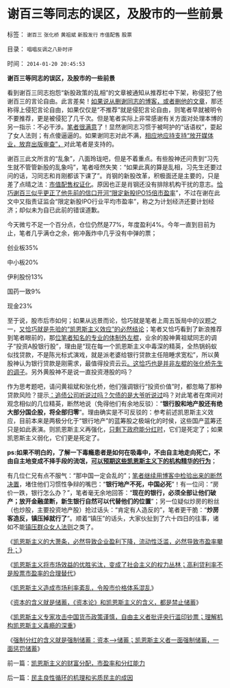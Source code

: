 # 谢百三等同志的误区，及股市的一些前景

标签： `谢百三` `张化桥` `黄祖斌` `新股发行` `市值配售` `股票` 

目录： `唱唱反调之八卦时评`

时间： `2014-01-20 20:45:53`

**谢百三等同志的误区，及股市的一些前景**

看到谢百三同志抱怨“新股政策的乱相”的文章被通知从推荐栏中下架，称侵犯了他谢百三的言论自由。此言差矣！[如果说从删谢同志的博客，或者删他的文章](../../../2009/10/8/删文章的闹心事.md)，那还称得上侵犯言论自由，如果仅仅是“不推荐”就是侵犯言论自由，则笔者早就被明令不要推荐，更是被侵犯了几千次。但是笔者实际上非常感谢有关方面对处理本博的另一指示：不必干涉。[笔者很满意](../../../2010/5/14/文化劣根性看博客论坛圈子.md)了！显然谢同志习惯于被呵护的“话语权”，耍起了女人法则；有点傻逼逼的。如果谢同志对此不满，[相应地应持支持“放开媒体业，放弃出版审查”，](../../../2009/4/13/媒体人与行业专家？.md)对此笔者是支持的。

谢百三此文所言的“乱象”，八面玲珑吧，但是不着重点。有些股神还问责到“习先生就不管管新股的乱象吗”，笔者哑然失笑：“如果此真的算是乱相，习先生还要过问的话，习同志和肖刚都该下课了”。肖钢的新股改革，积极面还是主要的，只是差了点晴之法：[市值配售权证化](../../../2014/1/14/证监会和散户都应好好反思，打新业股神和机构的恶毒忽悠.md)。原因也正是肖钢还没有排除机构干扰的意志。[恰巧谢百三似乎更正了他先前的信口开河“限定新股IPO15倍市盈率](../../../2012/1/12/新股强制市盈率越低，二级市场失血越大.md)”，不过在谢在此文中又指责证监会“限定新股IPO行业平均市盈率”，称之为计划经济还要计划经济；却似未为自已此前的错误道歉。

今天微亏不足一个百分点，仓位仍然是77%，年度盈利4%。今年一直到目前为止，笔者几乎满仓之余，俯冲轰炸中几乎没有中弹的票；

创业板35%

中小板20%

伊利股份13%

国药一致9%

现金23%

至于说，股市后市如何；如果从远景而论，恰巧就是笔者上周五饭局中的议题之一，[又恰巧就是先验的“凯恩斯主义效应”的必然结论](../../../2014/1/20/凯恩斯主义的财富分配，市盈率和分红能力.md)；笔者又恰巧看到了新浪推荐到笔者眼前的，那[位笔者知名的专业的体制外左棍](../../../2013/7/23/传统哲学可以歪曲一切事实，将自然转型重新扭向传统体制；.md)，业余的股神黄祖斌同志的调子“投资A股银行股”，理由是“现在每一个凯恩斯主义中毒深的精英，全热锅蚂蚁似找贷款，不是陈光标式演戏，就是派老婆给银行贷款主任陪睡求宽松”，所以黄股神认为银行贷款是刚需求，最值得投资云云[。这恰巧也是并非左棍的张化桥先生的调子](../../../2013/2/8/张化桥先生认为“中国老百姓和民营越来越富”吗？.md)。另外黄股神不是说一直投资港股的吗？

作为思考题吧，请问黄祖斌和张化桥，他们强调银行“投资价值”时，都忽略了那种贷款风险？提示[：追债公司听说过吗？欠债的是大爷听说过](../../../2013/2/8/张化桥先生的悲愤，高利贷和可怕的追债公司.md)吗？对此笔者在席间对观念相似的几位精英，断然地说（免得他们有余地反驳）：“**银行股和地产股还有绝大部分国企股，将全部归零**”。理由确实是不可反驳的：参考前述凯恩斯主义效应，目前本来是两极分化于“银行地产”的蓝筹股之极端化的时侯，这些国产蓝筹还只是如此表演。则凯恩斯主义再强化，[只剩下政府能分红时](../../../2012/11/28/是否让所有人坐下来，等政府分红？.md)，它们是死定了；如果凯恩斯主义弱化，它们更是死定了。

**ps:如果不明白的，了解一下毒瘾患者是如何在吸毒中，不由自主地走向死亡，不由自主地变成不择手段的流氓，[可以预期这些凯恩斯主义下的机构精华的行为](../../../2013/12/24/凯恩斯主义的“毒瘾定理”，“钱荒”与通货膨胀并存.md)**；

有几位仁兄有点不服气：“那中国一定会乱的”；[笔者继续用博客中检验出来的断然决置](../../../2014/1/17/愚民，公知，个人主义者，各自的互动步骤；.md)，堵住他们习惯性争辩的嘴巴：“**银行地产不死，中国必死**”！有一位问：“房价一跌，银行怎么办？”，笔者毫无余地回答：“**现在的银行，必须全部让他们破产；放开金融垄断，新生银行自然可以代替他们的位置**”；另一位疑似炒房的粉丝（也炒股，主要投资地产股）抢过话头：“肯定有人造反的”，笔者更干脆：“**炒房客造反，镇压掉就行了**”。顺着“镇压”的话头，大家伙扯到了六十四日的往事，诸如不能[镇压群众女人法则](../../../2013/12/3/民主社会，专门就是为了镇压（女人法则＋暴力＝血酬法则＝革命）.md)之类了。

《[凯恩斯主义的大萧条，必然导致企业盈利下降，流动性泛滥，必然导致市盈率攀升；](../../../2013/5/4/监会会再次打压“业绩下降的高市盈率”的投机吗？.md)》

《[凯恩斯主义将市场效益的优胜劣汰，变成了社会主义的权力丛林；高利贷利率不是股票市盈率的合理替代](../../../2013/12/15/市盈率与利率没有确切的逻辑关联，否则市盈率应再高许多倍.md)》

《[凯恩斯主义造成市场利率紊乱，令股市价格体系混乱](../../../2014/1/2/张化桥先生信口开河的常识缺失.md)》

《[资本的含义就是储蓄，《资本论》和凯恩斯主义的含义，都是禁止储蓄](../../../2014/1/18/资本的含义就是储蓄，理解今天左中右派的常识错误.md)》

《[凯恩斯主义专家攻击中国货币政策谨慎，自由主义者批评央行滥印钞票；理解机构凯恩斯主义毒瘾的深重](../../../2014/1/18/凯恩斯主义的庄托，如清议，钮文新，但斌等股神；.md)》

《[强制分红的含义就是强制储蓄：资本——>储蓄；凯恩斯主义者一面强制储蓄，一面惩罚储蓄](../../../2014/1/20/凯恩斯主义的财富分配，市盈率和分红能力.md)》



前一篇：[凯恩斯主义的财富分配，市盈率和分红能力](../../../2014/1/20/凯恩斯主义的财富分配，市盈率和分红能力.md)

后一篇：[民主良性循环的机理和劣质民主的成因](../../../2014/1/21/民主良性循环的机理和劣质民主的成因.md)
